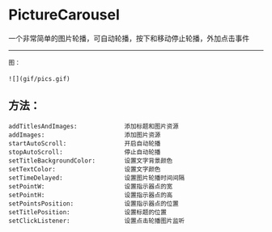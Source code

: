 # PictureCarousel
一个非常简单的图片轮播，可自动轮播，按下和移动停止轮播，外加点击事件

***

    图：

    ![](gif/pics.gif)


## 方法：

    addTitlesAndImages:             添加标题和图片资源
    addImages:                      添加图片资源
    startAutoScroll:                开启自动轮播
    stopAutoScroll:                 停止自动轮播
    setTitleBackgroundColor:        设置文字背景颜色
    setTextColor:                   设置文字颜色
    setTimeDelayed:                 设置图片轮播时间间隔
    setPointW:                      设置指示器点的宽
    setPointH:                      设置指示器点的高
    setPointsPosition:              设置指示器点的位置
    setTitlePosition:               设置标题的位置
    setClickListener:               设置点击轮播图片监听